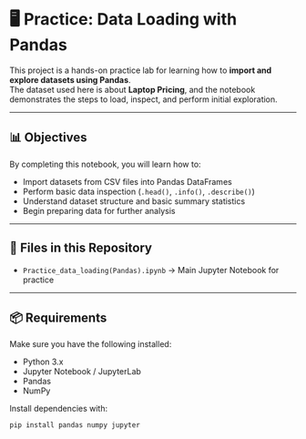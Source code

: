 # 🖥️ Practice: Data Loading with Pandas

This project is a hands-on practice lab for learning how to **import and explore datasets using Pandas**.  
The dataset used here is about **Laptop Pricing**, and the notebook demonstrates the steps to load, inspect, and perform initial exploration.

---

## 📊 Objectives
By completing this notebook, you will learn how to:
- Import datasets from CSV files into Pandas DataFrames
- Perform basic data inspection (`.head()`, `.info()`, `.describe()`)
- Understand dataset structure and basic summary statistics
- Begin preparing data for further analysis

---

## 📂 Files in this Repository
- `Practice_data_loading(Pandas).ipynb` → Main Jupyter Notebook for practice

---

## 📦 Requirements
Make sure you have the following installed:
- Python 3.x
- Jupyter Notebook / JupyterLab
- Pandas
- NumPy

Install dependencies with:
```bash
pip install pandas numpy jupyter
